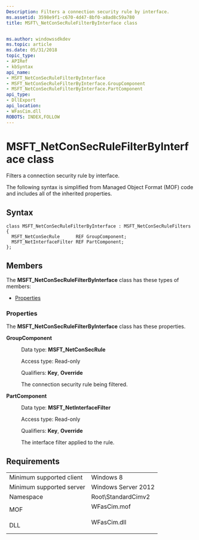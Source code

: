 ```yaml
---
Description: Filters a connection security rule by interface.
ms.assetid: 3598e9f1-c670-4d47-8bf0-a8ad8c59a780
title: MSFT\_NetConSecRuleFilterByInterface class


ms.author: windowssdkdev
ms.topic: article
ms.date: 05/31/2018
topic_type: 
- APIRef
- kbSyntax
api_name: 
- MSFT_NetConSecRuleFilterByInterface
- MSFT_NetConSecRuleFilterByInterface.GroupComponent
- MSFT_NetConSecRuleFilterByInterface.PartComponent
api_type: 
- DllExport
api_location: 
- WFasCim.dll
ROBOTS: INDEX,FOLLOW
---
```


# MSFT\_NetConSecRuleFilterByInterface class

Filters a connection security rule by interface.

The following syntax is simplified from Managed Object Format (MOF) code and includes all of the inherited properties.

## Syntax

``` syntax
class MSFT_NetConSecRuleFilterByInterface : MSFT_NetConSecRuleFilters
{
  MSFT_NetConSecRule      REF GroupComponent;
  MSFT_NetInterfaceFilter REF PartComponent;
};
```

## Members

The **MSFT\_NetConSecRuleFilterByInterface** class has these types of members:

-   [Properties](#properties)

### Properties

The **MSFT\_NetConSecRuleFilterByInterface** class has these properties.

<dl> <dt>

**GroupComponent**
</dt> <dd> <dl> <dt>

Data type: **MSFT\_NetConSecRule**
</dt> <dt>

Access type: Read-only
</dt> <dt>

Qualifiers: **Key**, **Override**
</dt> </dl>

The connection security rule being filtered.

</dd> <dt>

**PartComponent**
</dt> <dd> <dl> <dt>

Data type: **MSFT\_NetInterfaceFilter**
</dt> <dt>

Access type: Read-only
</dt> <dt>

Qualifiers: **Key**, **Override**
</dt> </dl>

The interface filter applied to the rule.

</dd> </dl>

## Requirements



|                                     |                                                                                        |
|-------------------------------------|----------------------------------------------------------------------------------------|
| Minimum supported client<br/> | Windows 8<br/>                                                                   |
| Minimum supported server<br/> | Windows Server 2012<br/>                                                         |
| Namespace<br/>                | Root\\StandardCimv2<br/>                                                         |
| MOF<br/>                      | <dl> <dt>WFasCim.mof</dt> </dl> |
| DLL<br/>                      | <dl> <dt>WFasCim.dll</dt> </dl> |



 

 




